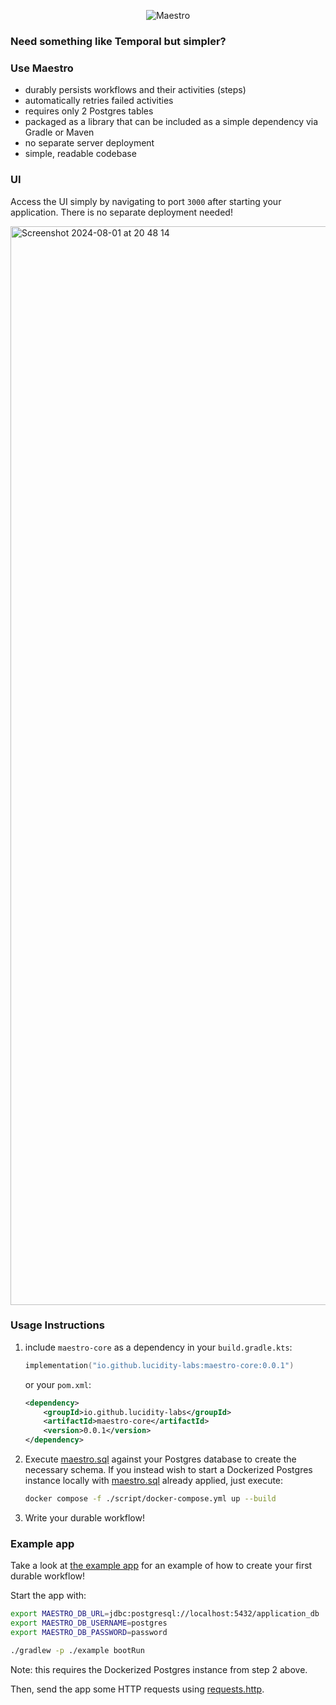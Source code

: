 <p align="center">
  <img src="https://github.com/user-attachments/assets/534ec567-c91f-4748-ab80-ec500e53d9de" alt="Maestro">
</p>




### Need something like Temporal but simpler?

### Use Maestro

- durably persists workflows and their activities (steps)
- automatically retries failed activities
- requires only 2 Postgres tables
- packaged as a library that can be included as a simple dependency via Gradle or Maven
- no separate server deployment
- simple, readable codebase

### UI

Access the UI simply by navigating to port `3000` after starting your application. There is no separate deployment needed!

<img width="1726" alt="Screenshot 2024-08-01 at 20 48 14" src="https://github.com/user-attachments/assets/4237695b-e472-41db-bc77-339d27646197">


### Usage Instructions

1. include `maestro-core` as a dependency in your `build.gradle.kts`:
    ```kotlin
    implementation("io.github.lucidity-labs:maestro-core:0.0.1")
    ```
    
    or your `pom.xml`:
    
    ```xml
    <dependency>
        <groupId>io.github.lucidity-labs</groupId>
        <artifactId>maestro-core</artifactId>
        <version>0.0.1</version>
    </dependency>
    ```
   
2. Execute [maestro.sql](./script/maestro.sql) against your Postgres database to create the necessary schema. If you instead wish to start a Dockerized Postgres instance locally with [maestro.sql](./script/maestro.sql) already applied, just execute: 
   ```bash 
   docker compose -f ./script/docker-compose.yml up --build
   ```

3. Write your durable workflow!

### Example app
Take a look at [the example app](./example) for an example of how to create your first durable workflow! 

Start the app with:
```bash
export MAESTRO_DB_URL=jdbc:postgresql://localhost:5432/application_db
export MAESTRO_DB_USERNAME=postgres
export MAESTRO_DB_PASSWORD=password

./gradlew -p ./example bootRun
```
Note: this requires the Dockerized Postgres instance from step 2 above.

Then, send the app some HTTP requests using [requests.http](./example/script/requests.http).
